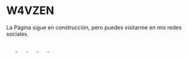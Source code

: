 
<h1>W4VZEN</h1>

<p>La Página sigue en construcción, pero puedes visitarme en mis redes sociales.</p>

<nav class="social-links" aria-label="Enlaces a redes sociales">

  <a href="https://facebook.com/w4vzen" target="_blank" rel="noopener noreferrer" aria-label="Facebook">
    <!-- Icono Facebook -->
    <svg width="24" height="24" fill="currentColor" viewBox="0 0 24 24"><path d="M22 12a10..."/></svg>
  </a>

  <a href="https://x.com/" target="_blank" rel="noopener noreferrer" aria-label="Twitter">
    <svg width="24" height="24" fill="currentColor" viewBox="0 0 24 24"><path d="M23 3a10..."/></svg>
  </a>

  <a href="https://instagram.com/w4vzen" target="_blank" rel="noopener noreferrer" aria-label="Instagram">
    <svg width="24" height="24" fill="currentColor" viewBox="0 0 24 24"><path d="M7.75 2..."/></svg>
  </a>

  <a href="https://youtube.com/@W4VZEN" target="_blank" rel="noopener noreferrer" aria-label="YouTube">
    <svg width="24" height="24" fill="currentColor" viewBox="0 0 24 24"><path d="M19.8 7.2..."/></svg>
  </a>

  <a href="https://open.spotify.com/intl-es/artist/6erqYFT0yIi0vTtpgRgYr4?si=Si5AtZxBTcCJ7Stwfh6nyg" target="_blank" rel="noopener noreferrer" aria-label="Spotify">
    <svg width="24" height="24" fill="currentColor" viewBox="0 0 24 24"><path d="M12 0a12..."/></svg>
  </a>

</nav>
